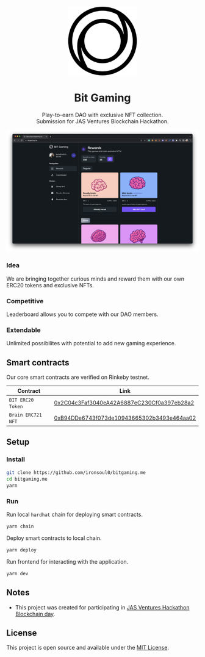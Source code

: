 <p align="center">
  <a href="http://laddy.app">
    <img width="180" src="./assets/logo.png">
  </a>
</p>

<h1 align="center">Bit Gaming</h1>

<p align="center">Play-to-earn DAO with exclusive NFT collection.<br/>Submission for JAS Ventures Blockchain Hackathon.</p>

![Screenshot](./assets/screenshot.png)

### Idea

We are bringing together curious minds and reward them with our own ERC20 tokens and exclusive NFTs.

### Competitive

Leaderboard allows you to compete with our DAO members.

### Extendable

Unlimited possibilites with potential to add new gaming experience.

## Smart contracts

Our core smart contracts are verified on Rinkeby testnet.

| Contract                                  | Link                                  |
| ---------------------------------------- | -------------------------------------------- |
| `BIT ERC20 Token` | [0x2C04c3Faf3040eA42A6887eC230Cf0a397eb28a2](https://rinkeby.etherscan.io/address/0x2C04c3Faf3040eA42A6887eC230Cf0a397eb28a2#code) |
| `Brain ERC721 NFT` | [0xB94DDe6743f073de10943665302b3493e464aa02](https://rinkeby.etherscan.io/address/0xB94DDe6743f073de10943665302b3493e464aa02#code) |

## Setup

### Install

```bash
git clone https://github.com/ironsoul0/bitgaming.me
cd bitgaming.me
yarn
```

### Run

Run local `hardhat` chain for deploying smart contracts.

```bash
yarn chain
```

Deploy smart contracts to local chain.

```bash
yarn deploy
```

Run frontend for interacting with the application.

```bash
yarn dev
```

## Notes

- This project was created for participating in [JAS Ventures Hackathon Blockchain day](https://jva.vc/index.php/ru/hackathon).

## License

This project is open source and available under the [MIT License](LICENSE).